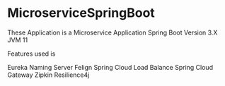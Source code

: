 # MicroserviceSpringBoot

These Application is a Microservice Application 
Spring Boot Version 3.X
JVM 11

Features used is 

Eureka Naming Server
Felign 
Spring Cloud Load Balance
Spring Cloud Gateway
Zipkin
Resilience4j
